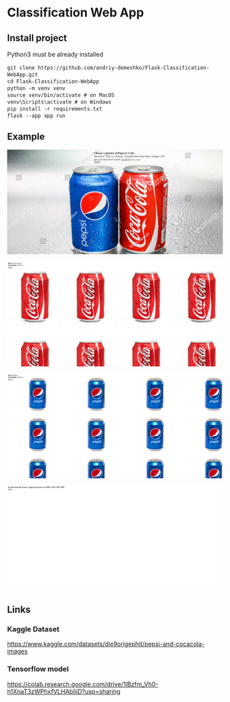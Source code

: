 # Classification Web App

## Install project

Python3 must be already installed

```shell
git clone https://github.com/andriy-demeshko/Flask-Classification-WebApp.git
cd Flask-Classification-WebApp
python -m venv venv
source venv/bin/activate # on MacOS
venv\Scripts\activate # on Windows
pip install -r requirements.txt
flask --app app run
```


## Example

![Website Interface](static/screenshots/homepage.png)

![Website Interface](static/screenshots/coca-cola.png)

![Website Interface](static/screenshots/pepsi.png)

![Website Interface](static/screenshots/error.png)


## Links


### Kaggle Dataset
https://www.kaggle.com/datasets/die9origephit/pepsi-and-cocacola-images

### Tensorflow model
https://colab.research.google.com/drive/1lBzfm_Vh0-h1XnaT3zWPhxfVLHAbIiiD?usp=sharing
